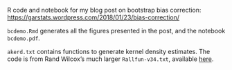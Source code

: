R code and notebook for my blog post on bootstrap bias correction:
<https://garstats.wordpress.com/2018/01/23/bias-correction/>

`bcdemo.Rmd` generates all the figures presented in the post, and the notebook `bcdemo.pdf`.

`akerd.txt` contains functions to generate kernel density estimates.
The code is from Rand Wilcox’s much larger `Rallfun-v34.txt`, available [here](http://dornsife.usc.edu/labs/rwilcox/software/).
